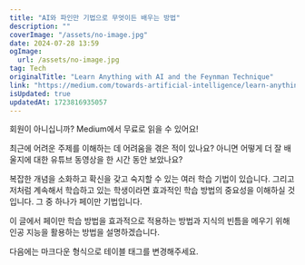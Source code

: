 ```yaml
---
title: "AI와 파인만 기법으로 무엇이든 배우는 방법"
description: ""
coverImage: "/assets/no-image.jpg"
date: 2024-07-28 13:59
ogImage: 
  url: /assets/no-image.jpg
tag: Tech
originalTitle: "Learn Anything with AI and the Feynman Technique"
link: "https://medium.com/towards-artificial-intelligence/learn-anything-with-ai-and-the-feynman-technique-00a33f6a02bc"
isUpdated: true
updatedAt: 1723816935057
---
```




회원이 아니십니까? Medium에서 무료로 읽을 수 있어요!

최근에 어려운 주제를 이해하는 데 어려움을 겪은 적이 있나요? 아니면 어떻게 더 잘 배울지에 대한 유튜브 동영상을 한 시간 동안 보았나요?

복잡한 개념을 소화하고 확신을 갖고 숙지할 수 있는 여러 학습 기법이 있습니다. 그리고 저처럼 계속해서 학습하고 있는 학생이라면 효과적인 학습 방법의 중요성을 이해하실 것입니다. 그 중 하나가 페이만 기법입니다.

이 글에서 페이만 학습 방법을 효과적으로 적용하는 방법과 지식의 빈틈을 메우기 위해 인공 지능을 활용하는 방법을 설명하겠습니다.

<div class="content-ad"></div>

다음에는 마크다운 형식으로 테이블 태그를 변경해주세요.